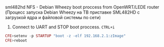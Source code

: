 sml482hd
NFS - Debian Wheezy boot proccess from OpenWRT/LEDE router
(Процесс запуска Debian Wheezy на ТВ приставке SML482HD с загрузкой ядра и файловой системы по сети)


1) Connect to UART and STOP boot proccess.
`CTRL+i`


```php
CFE>setenv -p STARTUP "boot -z -elf 192.168.2.1:zImage"
CFE>reboot
``` 

